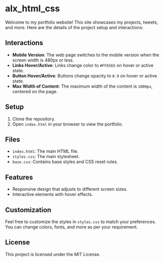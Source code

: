 # alx_html_css

Welcome to my portfolio website! This site showcases my projects, tweets, and more. Here are the details of the project setup and interactions:

## Interactions

- **Mobile Version**: The web page switches to the mobile version when the screen width is 480px or less.
- **Links Hover/Active**: Links change color to `#FF6565` on hover or active state.
- **Button Hover/Active**: Buttons change opacity to `0.9` on hover or active state.
- **Max Width of Content**: The maximum width of the content is `1000px`, centered on the page.

## Setup

1. Clone the repository.
2. Open `index.html` in your browser to view the portfolio.

## Files

- `index.html`: The main HTML file.
- `styles.css`: The main stylesheet.
- `base.css`: Contains base styles and CSS reset rules.

## Features

- Responsive design that adjusts to different screen sizes.
- Interactive elements with hover effects.

## Customization

Feel free to customize the styles in `styles.css` to match your preferences. You can change colors, fonts, and more as per your requirement.

## License

This project is licensed under the MIT License.
